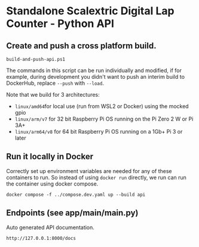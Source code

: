 # Standalone Scalextric Digital Lap Counter - Python API

## Create and push a cross platform build.

```build-and-push-api.ps1```

The commands in this script can be run individually and modified, if for example, during development you didn't want to push an interim
build to DockerHub, replace `--push` with `--load`.

Note that we build for 3 architectures:

* `linux/amd64`for local use (run from WSL2 or Docker) using the mocked gpio 
* `linux/arm/v7` for 32 bit Raspberry Pi OS running on the Pi Zero 2 W or Pi 3A+
* `linux/arm64/v8` for 64 bit Raspberry Pi OS running on a 1Gb+ Pi 3 or later


## Run it locally in Docker

Correctly set up environment variables are needed for any of these containers to run. So instead of using `docker run` directly, we run can run the container using docker compose.

```
docker compose -f ../compose.dev.yaml up --build api
```


## Endpoints (see app/main/main.py)

Auto generated API documentation.

```http://127.0.0.1:8000/docs```
